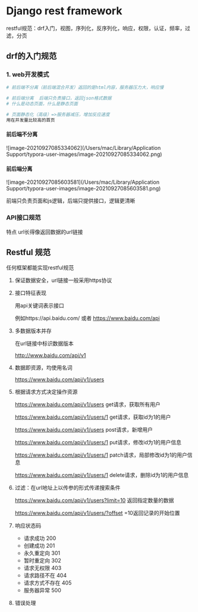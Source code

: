 # Django rest framework

restful规范：drf入门，视图，序列化，反序列化，响应，权限，认证，频率，过滤，分页

## drf的入门规范

### 1. web开发模式

```python
# 前后端不分离（前后端混合开发）返回的是html内容，服务器压力大，响应慢
  
# 前后端分离  后端只负责接口，返回json格式数据
# 什么是动态页面，什么是静态页面

# 页面静态化（高级）=>服务器减压，增加反应速度
用在并发量比较高的首页
```

#### 前后端不分离

![image-20210927085334062](/Users/mac/Library/Application Support/typora-user-images/image-20210927085334062.png)

#### 前后端分离

![image-20210927085603581](/Users/mac/Library/Application Support/typora-user-images/image-20210927085603581.png)

前端只负责页面和js逻辑，后端只提供接口，逻辑更清晰

### API接口规范

特点 url长得像返回数据的url链接

## Restful 规范

任何框架都能实现restful规范

1. 保证数据安全，url链接一般采用https协议

2. 接口特征表现

   用api关键词表示接口

   例如https://api.baidu.com/ 或者 https://www.baidu.com/api

3. 多数据版本并存

   在url链接中标识数据版本

   http://www.baidu.com/api/v1

4. 数据即资源，均使用名词

   https://www.baidu.com/api/v1/users

5. 根据请求方式决定操作资源

   https://www.baidu.com/api/v1/users  get请求，获取所有用户

   https://www.baidu.com/api/v1/users/1 get请求，获取id为1的用户

   https://www.baidu.com/api/v1/users post请求，新增用户

   https://www.baidu.com/api/v1/users/1  put请求，修改id为1的用户信息

   https://www.baidu.com/api/v1/users/1 patch请求，局部修改id为1的用户信息

   https://www.baidu.com/api/v1/users/1 delete请求，删除id为1的用户信息

6. 过滤：在url地址上以传参的形式传递搜索条件

   https://www.baidu.com/api/v1/users?limit=10 返回指定数量的数据

   https://www.baidu.com/api/v1/users/?offset =10返回记录的开始位置

7. 响应状态码

    * 请求成功 200
    * 创建成功 201
    * 永久重定向 301
    * 暂时重定向 302
    * 请求无权限 403
    * 请求路径不在 404
    * 请求方式不存在 405
    * 服务器异常 500

8. 错误处理
